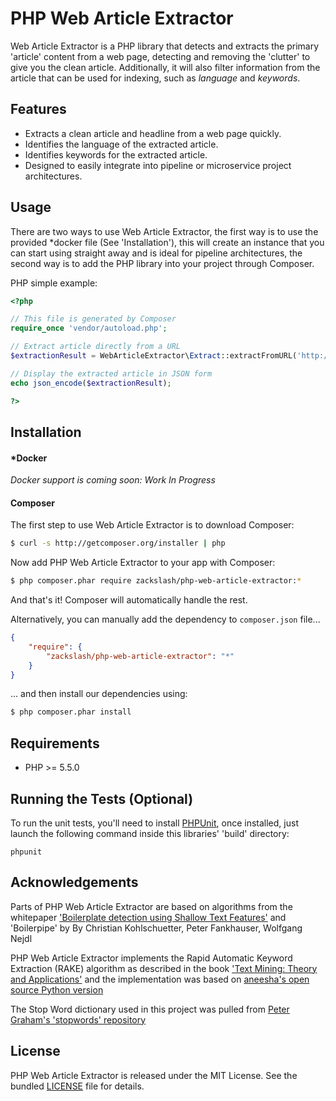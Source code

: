 # PHP Web Article Extractor

Web Article Extractor is a PHP library that detects and extracts the primary 'article' content from a web page, detecting and removing the 'clutter' to give you the clean article. Additionally, it will also filter information from the article that can be used for indexing, such as *language* and *keywords*. 

## Features

* Extracts a clean article and headline from a web page quickly.
* Identifies the language of the extracted article.
* Identifies keywords for the extracted article.
* Designed to easily integrate into pipeline or microservice project architectures.

## Usage
There are two ways to use Web Article Extractor, the first way is to use the provided *docker file (See 'Installation'), this will create an instance that you can start using straight away and is ideal for pipeline architectures, the second way is to add the PHP library into your project through Composer.

PHP simple example:

```php
<?php

// This file is generated by Composer
require_once 'vendor/autoload.php';

// Extract article directly from a URL
$extractionResult = WebArticleExtractor\Extract::extractFromURL('http://uk.ign.com/articles/2015/03/19/gabe-newell-discusses-possibility-of-half-life-3');

// Display the extracted article in JSON form
echo json_encode($extractionResult);

?>
```

## Installation
#### *Docker
*Docker support is coming soon: Work In Progress*

#### Composer
The first step to use Web Article Extractor is to download Composer:

```bash
$ curl -s http://getcomposer.org/installer | php
```

Now add PHP Web Article Extractor to your app with Composer:

```bash
$ php composer.phar require zackslash/php-web-article-extractor:*
```

And that's it! Composer will automatically handle the rest.

Alternatively, you can manually add the dependency to `composer.json` file...

```json
{
    "require": {
        "zackslash/php-web-article-extractor": "*"
    }
}
```

... and then install our dependencies using:
```bash
$ php composer.phar install
```
## Requirements

* PHP >= 5.5.0

## Running the Tests (Optional)

To run the unit tests, you'll need to install [PHPUnit](https://phpunit.de/), once installed, just launch the following command inside this libraries' 'build' directory:

```
phpunit
```

## Acknowledgements

Parts of PHP Web Article Extractor are based on algorithms from the whitepaper ['Boilerplate detection using Shallow Text Features'](http://www.l3s.de/~kohlschuetter/publications/wsdm187-kohlschuetter.pdf) 
and 'Boilerpipe' by By Christian Kohlschuetter, Peter Fankhauser, Wolfgang Nejdl

PHP Web Article Extractor implements the Rapid Automatic Keyword Extraction (RAKE) algorithm as described in the book ['Text Mining: Theory and Applications'](http://www.amazon.com/Text-Mining-Applications-Michael-Berry/dp/0470749822) and the implementation was based on [aneesha's open source Python version](https://github.com/aneesha/RAKE)

The Stop Word dictionary used in this project was pulled from [Peter Graham's 'stopwords' repository](https://github.com/6/stopwords)


## License

PHP Web Article Extractor is released under the MIT License.
See the bundled [LICENSE](https://github.com/zackslash/PHP-Web-Article-Extractor/blob/master/LICENCE) file for details.
